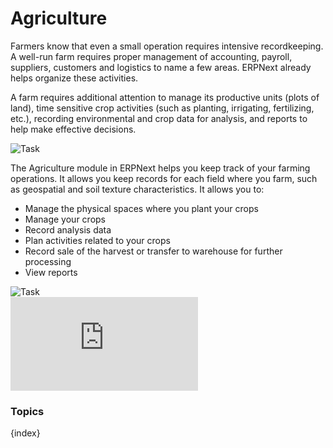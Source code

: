 # Agriculture

Farmers know that even a small operation requires intensive recordkeeping. A well-run farm requires proper management of accounting, payroll, suppliers, customers and logistics to name a few areas. ERPNext already helps organize these activities.

A farm requires additional attention to manage its productive units (plots of land), time sensitive crop activities (such as planting, irrigating, fertilizing, etc.), recording environmental and crop data for analysis, and reports to help make effective decisions.

<img class="screenshot" alt="Task" src="{{docs_base_url}}/assets/img/agriculture/agri_desk.png">

The Agriculture module in ERPNext helps you keep track of your farming operations. It allows you keep records for each field where you farm, such as geospatial and soil texture characteristics. It allows you to:

* Manage the physical spaces where you plant your crops
* Manage your crops
* Record analysis data
* Plan activities related to your crops
* Record sale of the harvest or transfer to warehouse for further processing
* View reports

<img class="screenshot" alt="Task" src="{{docs_base_url}}/assets/img/agriculture/agri_doctypes.png">

<div class="embed-container">
    <iframe src="https://www.youtube.com/embed/A14cnWwE0vQ?rel=0" frameborder="0" allow="autoplay; encrypted-media" allowfullscreen></iframe>
</div>

### Topics

{index}